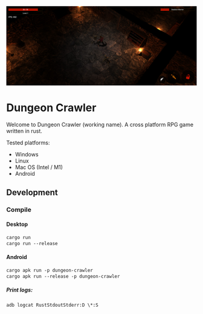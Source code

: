 <img alt="banner" src="banner.jpg">

# Dungeon Crawler
Welcome to Dungeon Crawler (working name). A cross platform RPG game written in rust.

Tested platforms:
* Windows
* Linux
* Mac OS (Intel / M1)
* Android

## Development

### Compile
#### Desktop
```
cargo run
cargo run --release
```

#### Android
```
cargo apk run -p dungeon-crawler
cargo apk run --release -p dungeon-crawler
```

##### Print logs:
```
adb logcat RustStdoutStderr:D \*:S
```
